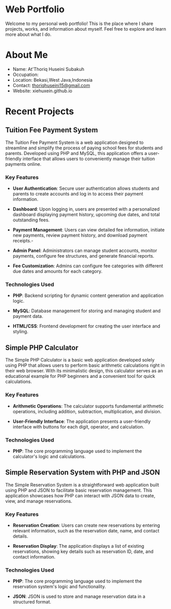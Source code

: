 # Web Portfolio

Welcome to my personal web portfolio! This is the place where I share projects, works, and information about myself. Feel free to explore and learn more about what I do.

# About Me

- Name: At'Thoriq Huseini Subakuh
- Occupation: 
- Location: Bekasi,West Java,Indonesia
- Contact: thoriqhuseini15@gmail.com
- Website: xiehuxein.github.io

# Recent Projects

## Tuition Fee Payment System
The Tuition Fee Payment System is a web application designed to streamline and simplify the process of paying school fees for students and parents. Developed using PHP and MySQL, this application offers a user-friendly interface that allows users to conveniently manage their tuition payments online.

### Key Features

- **User Authentication**: Secure user authentication allows students and parents to create accounts and log in to access their payment information.

- **Dashboard**: Upon logging in, users are presented with a personalized dashboard displaying payment history, upcoming due dates, and total outstanding fees.

- **Payment Management**: Users can view detailed fee information, initiate new payments, review payment history, and download payment receipts.- 

- **Admin Panel**: Administrators can manage student accounts, monitor payments, configure fee structures, and generate financial reports.

- **Fee Customization**: Admins can configure fee categories with different due dates and amounts for each category.

### Technologies Used

- **PHP**: Backend scripting for dynamic content generation and application logic.

- **MySQL**: Database management for storing and managing student and payment data.

- **HTML/CSS**: Frontend development for creating the user interface and styling.

## Simple PHP Calculator

The Simple PHP Calculator is a basic web application developed solely using PHP that allows users to perform basic arithmetic calculations right in their web browser. With its minimalistic design, this calculator serves as an educational example for PHP beginners and a convenient tool for quick calculations.

### Key Features

- **Arithmetic Operations**: The calculator supports fundamental arithmetic operations, including addition, subtraction, multiplication, and division.

- **User-Friendly Interface**: The application presents a user-friendly interface with buttons for each digit, operator, and calculation.

### Technologies Used

- **PHP**: The core programming language used to implement the calculator's logic and calculations.

## Simple Reservation System with PHP and JSON

The Simple Reservation System is a straightforward web application built using PHP and JSON to facilitate basic reservation management. This application showcases how PHP can interact with JSON data to create, view, and manage reservations.

### Key Features

- **Reservation Creation**: Users can create new reservations by entering relevant information, such as the reservation date, name, and contact details.

- **Reservation Display**: The application displays a list of existing reservations, showing key details such as reservation ID, date, and contact information.

### Technologies Used

- **PHP**: The core programming language used to implement the reservation system's logic and functionality.

- **JSON**: JSON is used to store and manage reservation data in a structured format.
